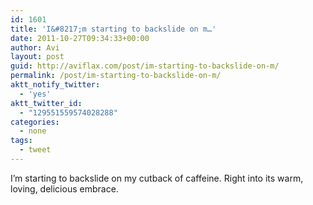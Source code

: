 ```yaml
---
id: 1601
title: 'I&#8217;m starting to backslide on m…'
date: 2011-10-27T09:34:33+00:00
author: Avi
layout: post
guid: http://aviflax.com/post/im-starting-to-backslide-on-m/
permalink: /post/im-starting-to-backslide-on-m/
aktt_notify_twitter:
  - 'yes'
aktt_twitter_id:
  - "129551559574028288"
categories:
  - none
tags:
  - tweet
---
```

I&#8217;m starting to backslide on my cutback of caffeine. Right into its warm, loving, delicious embrace.
